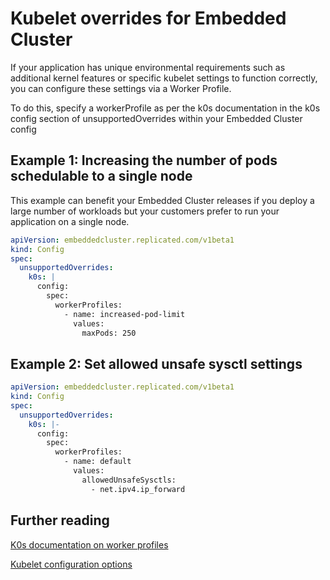 # Kubelet overrides for Embedded Cluster

If your application has unique environmental requirements such as additional kernel features or specific kubelet settings to function correctly, you can configure these settings via a Worker Profile.

To do this, specify a workerProfile as per the k0s documentation in the k0s config section of unsupportedOverrides within your Embedded Cluster config

## Example 1: Increasing the number of pods schedulable to a single node

This example can benefit your Embedded Cluster releases if you deploy a large number of workloads but your customers prefer to run your application on a single node.

```yaml
apiVersion: embeddedcluster.replicated.com/v1beta1
kind: Config
spec:
  unsupportedOverrides:
    k0s: |
      config:
        spec:
          workerProfiles:
            - name: increased-pod-limit
              values:
                maxPods: 250
```

## Example 2: Set allowed unsafe sysctl settings

```yaml
apiVersion: embeddedcluster.replicated.com/v1beta1
kind: Config
spec:
  unsupportedOverrides:
    k0s: |-
      config: 
        spec:
          workerProfiles:
            - name: default
              values:
                allowedUnsafeSysctls:
                  - net.ipv4.ip_forward
```

## Further reading

[K0s documentation on worker profiles](https://docs.k0sproject.io/stable/configuration/#specworkerprofiles)

[Kubelet configuration options](https://kubernetes.io/docs/reference/config-api/kubelet-config.v1beta1/#kubelet-config-k8s-io-v1beta1-KubeletConfiguration)
